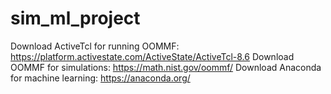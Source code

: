 # sim_ml_project

Download ActiveTcl for running OOMMF: https://platform.activestate.com/ActiveState/ActiveTcl-8.6
Download OOMMF for simulations: https://math.nist.gov/oommf/
Download Anaconda for machine learning: https://anaconda.org/
